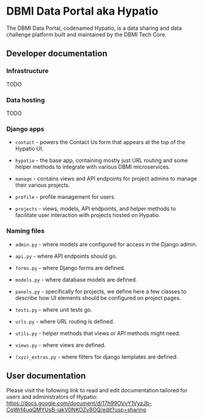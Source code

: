 # DBMI Data Portal aka Hypatio
The DBMI Data Portal, codenamed Hypatio, is a data sharing and data challenge platform built and maintained by the DBMI Tech Core.

## Developer documentation
### Infrastructure
TODO

### Data hosting
TODO

### Django apps
- `contact` - powers the Contact Us form that appears at the top of the Hypatio UI.

- `hypatio` - the base app, containing mostly just URL routing and some helper methods to integrate with various DBMI microservices.

- `manage` - contains views and API endpoints for project admins to manage their various projects.

- `profile` - profile management for users.

- `projects` - views, models, API endpoints, and helper methods to facilitate user interaction with projects hosted on Hypatio.

### Naming files
- `admin.py` - where models are configured for access in the Django admin.

- `api.py` - where API endpoints should go.

- `forms.py` - where Django forms are defined.

- `models.py` - where database models are defined.

- `panels.py` - specifically for projects, we define here a few classes to describe how UI elements should be configured on project pages.

- `tests.py` - where unit tests go.

- `urls.py` - where URL routing is defined.

- `utils.py` - helper methods that views or API methods might need.

- `views.py` - where views are defined.

- `(xyz)_extras.py` - where filters for django templates are defined.

## User documentation
Please visit the following link to read and edit documentation tailored for users and administrators of Hypatio: <https://docs.google.com/document/d/17h99OVvY1VyzJb-CqWrf4uqQMYUsB-iakV0NKOZv8OQ/edit?usp=sharing>.